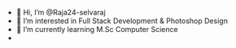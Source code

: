 - 👋 Hi, I’m @Raja24-selvaraj
- 👀 I’m interested in Full Stack Development & Photoshop Design
- 🌱 I’m currently learning M.Sc Computer Science
- 
<!---
Raja24-selvaraj/Raja24-selvaraj is a ✨ special ✨ repository because its `README.md` (this file) appears on your GitHub profile.
You can click the Preview link to take a look at your changes.
--->
